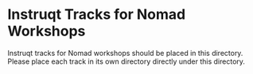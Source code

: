 # Instruqt Tracks for Nomad Workshops
Instruqt tracks for Nomad workshops should be placed in this directory.  Please place each track in its own directory directly under this directory.

